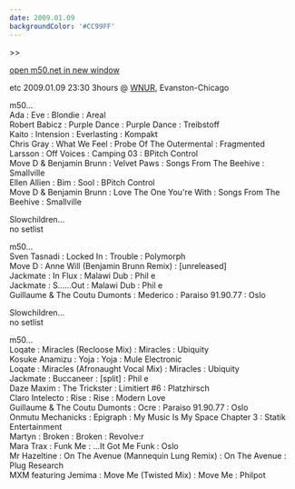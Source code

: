 ```yaml
---
date: 2009.01.09
backgroundColor: '#CC99FF'
---
```


\>>

[open m50.net in new window](http://m50.net/)  


etc 2009.01.09 23:30 3hours @ [WNUR](http://www.wnur.org/), Evanston-Chicago  


m50...  
Ada : Eve : Blondie : Areal  
Robert Babicz : Purple Dance : Purple Dance : Treibstoff  
Kaito : Intension : Everlasting : Kompakt  
Chris Gray : What We Feel : Probe Of The Outermental : Fragmented  
Larsson : Off Voices : Camping 03 : BPitch Control  
Move D & Benjamin Brunn : Velvet Paws : Songs From The Beehive : Smallville  
Ellen Allien : Bim : Sool : BPitch Control  
Move D & Benjamin Brunn : Love The One You're With : Songs From The Beehive : Smallville  

Slowchildren...  
no setlist  

m50...  
Sven Tasnadi : Locked In : Trouble : Polymorph  
Move D : Anne Will (Benjamin Brunn Remix) : \[unreleased\]  
Jackmate : In Flux : Malawi Dub : Phil e  
Jackmate : S......Out : Malawi Dub : Phil e  
Guillaume & The Coutu Dumonts : Mederico : Paraiso 91.90.77 : Oslo  

Slowchildren...  
no setlist  

m50...  
Loqate : Miracles (Recloose Mix) : Miracles : Ubiquity  
Kosuke Anamizu : Yoja : Yoja : Mule Electronic  
Loqate : Miracles (Afronaught Vocal Mix) : Miracles : Ubiquity  
Jackmate : Buccaneer : \[split\] : Phil e  
Daze Maxim : The Trickster : Limitiert #6 : Platzhirsch  
Claro Intelecto : Rise : Rise : Modern Love  
Guillaume & The Coutu Dumonts : Ocre : Paraiso 91.90.77 : Oslo  
Onmutu Mechanicks : Epigraph : My Music Is My Space Chapter 3 : Statik Entertainment  
Martyn : Broken : Broken : Revolve:r  
Mara Trax : Funk Me : ...It Got Me Funk : Oslo  
Mr Hazeltine : On The Avenue (Mannequin Lung Remix) : On The Avenue : Plug Research  
MXM featuring Jemima : Move Me (Twisted Mix) : Move Me : Philpot